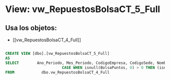 # View: vw_RepuestosBolsaCT_5_Full

## Usa los objetos:
- [[vw_RepuestosBolsaCT_4_Full]]

```sql

CREATE VIEW [dbo].[vw_RepuestosBolsaCT_5_Full]
AS
SELECT        Ano_Periodo, Mes_Periodo, CodigoEmpresa, CodigoSede, NombreSede, CodigoCentro, NombreCentro, CodigoSeccion, Seccion, BolsaPorcentaje, BolsaPuntos, ValorNetoMostrador, ValorNetoTaller, ValorBaseBolsa, 
                         CASE WHEN isnull(BolsaPuntos, 0) > 0 THEN (isnull(ValorBaseBolsa, 0)) / isnull(BolsaPuntos, 0) ELSE 0 END AS ValorDelPuntoBolsa
FROM            dbo.vw_RepuestosBolsaCT_4_Full


```
